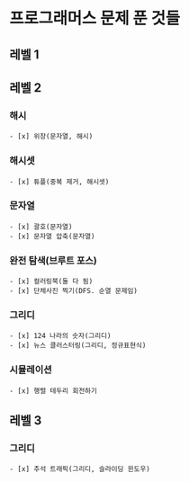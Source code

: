 
# 프로그래머스 문제 푼 것들

## 레벨 1

## 레벨 2
### 해시
    - [x] 위장(문자열, 해시)

### 해시셋
    - [x] 튜플(중복 제거, 해시셋)

### 문자열
    - [x] 괄호(문자열)
    - [x] 문자열 압축(문자열)

### 완전 탐색(브루트 포스)
    - [x] 컬러링북(둘 다 됨)
    - [x] 단체사진 찍기(DFS. 순열 문제임)

### 그리디
    - [x] 124 나라의 숫자(그리디)
    - [x] 뉴스 클러스터링(그리디, 정규표현식)

### 시뮬레이션
    - [x] 행렬 테두리 회전하기

## 레벨 3
### 그리디
    - [x] 추석 트래픽(그리디, 슬라이딩 윈도우)